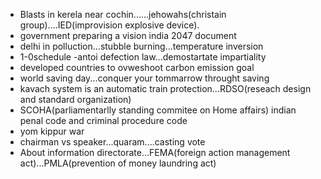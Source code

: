 * Blasts in kerela near cochin......jehowahs(christain group)....IED(improvision explosive device).
* government preparing a vision india 2047 document
* delhi in polluction...stubble burning...temperature inversion 
* 1-0schedule -antoi defection law...demostartate impartiality
* developed countries to ovweshoot carbon emission goal
* world saving day...conquer your tommarrow throught saving
* kavach system is an automatic train protection...RDSO(reseach design and standard organization)
* SCOHA(parliamentarlly standing commitee on Home affairs) indian penal code and criminal procedure code
* yom kippur war
* chairman vs speaker...quaram....casting vote
* About information directorate...FEMA(foreign action management act)...PMLA(prevention of money laundring act)
